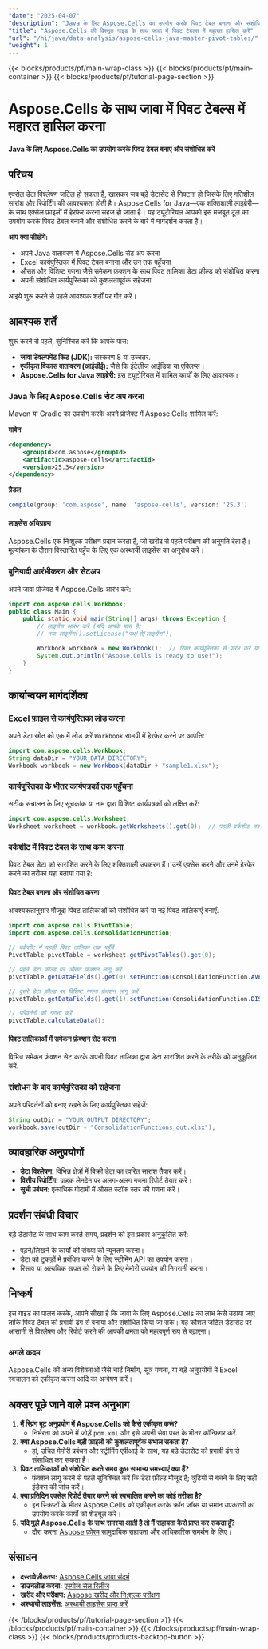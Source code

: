 ```yaml
---
"date": "2025-04-07"
"description": "Java के लिए Aspose.Cells का उपयोग करके पिवट टेबल बनाना और संशोधित करना सीखें। आज ही अपने Excel डेटा विश्लेषण कौशल को बढ़ाएँ।"
"title": "Aspose.Cells की विस्तृत गाइड के साथ जावा में पिवट टेबल्स में महारत हासिल करें"
"url": "/hi/java/data-analysis/aspose-cells-java-master-pivot-tables/"
"weight": 1
---
```


{{< blocks/products/pf/main-wrap-class >}}
{{< blocks/products/pf/main-container >}}
{{< blocks/products/pf/tutorial-page-section >}}


# Aspose.Cells के साथ जावा में पिवट टेबल्स में महारत हासिल करना
**Java के लिए Aspose.Cells का उपयोग करके पिवट टेबल बनाएं और संशोधित करें**

## परिचय

एक्सेल डेटा विश्लेषण जटिल हो सकता है, खासकर जब बड़े डेटासेट से निपटना हो जिसके लिए गतिशील सारांश और रिपोर्टिंग की आवश्यकता होती है। Aspose.Cells for Java—एक शक्तिशाली लाइब्रेरी—के साथ एक्सेल फ़ाइलों में हेरफेर करना सहज हो जाता है। यह ट्यूटोरियल आपको इस मजबूत टूल का उपयोग करके पिवट टेबल बनाने और संशोधित करने के बारे में मार्गदर्शन करता है।

**आप क्या सीखेंगे:**
- अपने Java वातावरण में Aspose.Cells सेट अप करना
- Excel कार्यपुस्तिका में पिवट टेबल बनाना और उन तक पहुँचना
- औसत और विशिष्ट गणना जैसे समेकन फ़ंक्शन के साथ पिवट तालिका डेटा फ़ील्ड को संशोधित करना
- अपनी संशोधित कार्यपुस्तिका को कुशलतापूर्वक सहेजना

आइये शुरू करने से पहले आवश्यक शर्तों पर गौर करें।

## आवश्यक शर्तें

शुरू करने से पहले, सुनिश्चित करें कि आपके पास:
- **जावा डेवलपमेंट किट (JDK):** संस्करण 8 या उच्चतर.
- **एकीकृत विकास वातावरण (आईडीई):** जैसे कि इंटेलीज आईडिया या एक्लिप्स।
- **Aspose.Cells for Java लाइब्रेरी:** इस ट्यूटोरियल में शामिल कार्यों के लिए आवश्यक।

### Java के लिए Aspose.Cells सेट अप करना

Maven या Gradle का उपयोग करके अपने प्रोजेक्ट में Aspose.Cells शामिल करें:

**मावेन**
```xml
<dependency>
    <groupId>com.aspose</groupId>
    <artifactId>aspose-cells</artifactId>
    <version>25.3</version>
</dependency>
```

**ग्रैडल**
```gradle
compile(group: 'com.aspose', name: 'aspose-cells', version: '25.3')
```

#### लाइसेंस अधिग्रहण

Aspose.Cells एक निःशुल्क परीक्षण प्रदान करता है, जो खरीद से पहले परीक्षण की अनुमति देता है। मूल्यांकन के दौरान विस्तारित पहुँच के लिए एक अस्थायी लाइसेंस का अनुरोध करें।

### बुनियादी आरंभीकरण और सेटअप

अपने जावा प्रोजेक्ट में Aspose.Cells आरंभ करें:

```java
import com.aspose.cells.Workbook;
public class Main {
    public static void main(String[] args) throws Exception {
        // लाइसेंस आरंभ करें (यदि आपके पास है)
        // नया लाइसेंस().setLicense("पथ/से/लाइसेंस");

        Workbook workbook = new Workbook();  // रिक्त कार्यपुस्तिका से प्रारंभ करें या कोई मौजूदा फ़ाइल लोड करें
        System.out.println("Aspose.Cells is ready to use!");
    }
}
```

## कार्यान्वयन मार्गदर्शिका

### Excel फ़ाइल से कार्यपुस्तिका लोड करना

अपने डेटा स्रोत को एक में लोड करें `Workbook` सामग्री में हेरफेर करने पर आपत्ति:

```java
import com.aspose.cells.Workbook;
String dataDir = "YOUR_DATA_DIRECTORY";
Workbook workbook = new Workbook(dataDir + "sample1.xlsx");
```

### कार्यपुस्तिका के भीतर कार्यपत्रकों तक पहुँचना

सटीक संचालन के लिए सूचकांक या नाम द्वारा विशिष्ट कार्यपत्रकों को लक्षित करें:

```java
import com.aspose.cells.Worksheet;
Worksheet worksheet = workbook.getWorksheets().get(0);  // पहली वर्कशीट तक पहुँचें
```

### वर्कशीट में पिवट टेबल के साथ काम करना

पिवट टेबल डेटा को सारांशित करने के लिए शक्तिशाली उपकरण हैं। उन्हें एक्सेस करने और उनमें हेरफेर करने का तरीका यहां बताया गया है:

#### पिवट टेबल बनाना और संशोधित करना

आवश्यकतानुसार मौजूदा पिवट तालिकाओं को संशोधित करें या नई पिवट तालिकाएँ बनाएँ.

```java
import com.aspose.cells.PivotTable;
import com.aspose.cells.ConsolidationFunction;

// वर्कशीट में पहली पिवट तालिका तक पहुँचें
PivotTable pivotTable = worksheet.getPivotTables().get(0);

// पहले डेटा फ़ील्ड पर औसत फ़ंक्शन लागू करें
pivotTable.getDataFields().get(0).setFunction(ConsolidationFunction.AVERAGE);

// दूसरे डेटा फ़ील्ड पर विशिष्ट गणना फ़ंक्शन लागू करें
pivotTable.getDataFields().get(1).setFunction(ConsolidationFunction.DISTINCT_COUNT);

// परिवर्तनों की गणना करें
pivotTable.calculateData();
```

#### पिवट तालिकाओं में समेकन फ़ंक्शन सेट करना

विभिन्न समेकन फ़ंक्शन सेट करके अपनी पिवट तालिका द्वारा डेटा सारांशित करने के तरीके को अनुकूलित करें.

### संशोधन के बाद कार्यपुस्तिका को सहेजना

अपने परिवर्तनों को बनाए रखने के लिए कार्यपुस्तिका सहेजें:

```java
String outDir = "YOUR_OUTPUT_DIRECTORY";
workbook.save(outDir + "ConsolidationFunctions_out.xlsx");
```

## व्यावहारिक अनुप्रयोगों

- **डेटा विश्लेषण:** विभिन्न क्षेत्रों में बिक्री डेटा का त्वरित सारांश तैयार करें।
- **वित्तीय रिपोर्टिंग:** ग्राहक लेनदेन पर अलग-अलग गणना रिपोर्ट तैयार करें।
- **सूची प्रबंधन:** एकाधिक गोदामों में औसत स्टॉक स्तर की गणना करें।

## प्रदर्शन संबंधी विचार

बड़े डेटासेट के साथ काम करते समय, प्रदर्शन को इस प्रकार अनुकूलित करें:
- पढ़ने/लिखने के कार्यों की संख्या को न्यूनतम करना।
- डेटा को टुकड़ों में प्रबंधित करने के लिए स्ट्रीमिंग API का उपयोग करना।
- रिसाव या अत्यधिक खपत को रोकने के लिए मेमोरी उपयोग की निगरानी करना।

## निष्कर्ष

इस गाइड का पालन करके, आपने सीखा है कि जावा के लिए Aspose.Cells का लाभ कैसे उठाया जाए ताकि पिवट टेबल को प्रभावी ढंग से बनाया और संशोधित किया जा सके। यह कौशल जटिल डेटासेट पर आसानी से विश्लेषण और रिपोर्ट करने की आपकी क्षमता को महत्वपूर्ण रूप से बढ़ाएगा।

### अगले कदम

Aspose.Cells की अन्य विशेषताओं जैसे चार्ट निर्माण, सूत्र गणना, या बड़े अनुप्रयोगों में Excel स्वचालन को एकीकृत करना आदि का अन्वेषण करें।

## अक्सर पूछे जाने वाले प्रश्न अनुभाग

1. **मैं स्प्रिंग बूट अनुप्रयोग में Aspose.Cells को कैसे एकीकृत करूं?**
   - निर्भरता को अपने में जोड़ें `pom.xml` और इसे अपनी सेवा परत के भीतर कॉन्फ़िगर करें.
2. **क्या Aspose.Cells बड़ी फ़ाइलों को कुशलतापूर्वक संभाल सकता है?**
   - हां, उचित मेमोरी प्रबंधन और स्ट्रीमिंग एपीआई के साथ, यह बड़े डेटासेट को प्रभावी ढंग से संसाधित कर सकता है।
3. **पिवट तालिकाओं को संशोधित करते समय कुछ सामान्य समस्याएं क्या हैं?**
   - फ़ंक्शन लागू करने से पहले सुनिश्चित करें कि डेटा फ़ील्ड मौजूद हैं; त्रुटियों से बचने के लिए सही इंडेक्स की जांच करें।
4. **क्या प्रतिदिन एक्सेल रिपोर्ट तैयार करने को स्वचालित करने का कोई तरीका है?**
   - इन स्क्रिप्टों के भीतर Aspose.Cells को एकीकृत करके क्रॉन जॉब्स या समान उपकरणों का उपयोग करके कार्यों को शेड्यूल करें।
5. **यदि मुझे Aspose.Cells के साथ समस्या आती है तो मैं सहायता कैसे प्राप्त कर सकता हूँ?**
   - दौरा करना [Aspose फ़ोरम](https://forum.aspose.com/c/cells/9) सामुदायिक सहायता और आधिकारिक समर्थन के लिए।

## संसाधन
- **दस्तावेज़ीकरण:** [Aspose.Cells जावा संदर्भ](https://reference.aspose.com/cells/java/)
- **डाउनलोड करना:** [एस्पोज सेल रिलीज](https://releases.aspose.com/cells/java/)
- **खरीद और परीक्षण:** [Aspose खरीद और नि:शुल्क परीक्षण](https://purchase.aspose.com/buy)
- **अस्थायी लाइसेंस:** [अस्थायी लाइसेंस प्राप्त करें](https://purchase.aspose.com/temporary-license/)

{{< /blocks/products/pf/tutorial-page-section >}}
{{< /blocks/products/pf/main-container >}}
{{< /blocks/products/pf/main-wrap-class >}}
{{< blocks/products/products-backtop-button >}}
